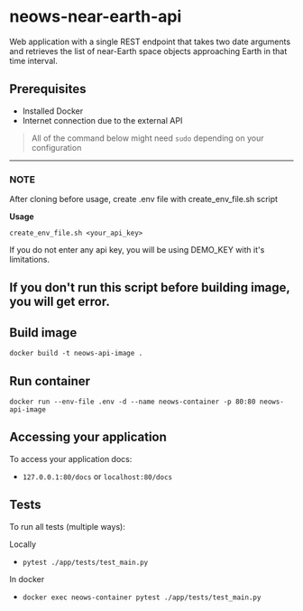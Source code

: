 # neows-near-earth-api
Web application with a single REST endpoint that takes two date arguments and retrieves the list of near-Earth space objects approaching Earth in that time interval.

## Prerequisites
- Installed Docker
- Internet connection due to the external API

> All of the command below might need `sudo` depending on your configuration

---
### NOTE

After cloning before usage, create .env file with create_env_file.sh script

**Usage**

```create_env_file.sh <your_api_key>```

If you do not enter any api key, you will be using DEMO_KEY with it's limitations.

**If you don't run this script before building image, you will get error.**
---

## Build image
```
docker build -t neows-api-image .
```

## Run container
```
docker run --env-file .env -d --name neows-container -p 80:80 neows-api-image
```

## Accessing your application
To access your application docs:
- `127.0.0.1:80/docs` or `localhost:80/docs`

## Tests
To run all tests (multiple ways):

Locally
- `pytest ./app/tests/test_main.py`

In docker
- `docker exec neows-container pytest ./app/tests/test_main.py`
